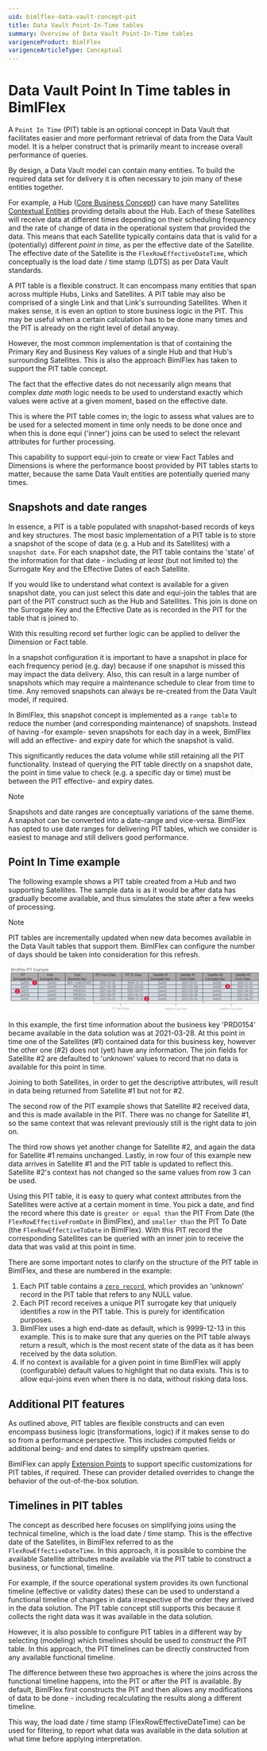 ```yaml
---
uid: bimlflex-data-vault-concept-pit
title: Data Vault Point-In-Time tables
summary: Overview of Data Vault Point-In-Time tables
varigenceProduct: BimlFlex
varigenceArticleType: Conceptual
---
```

# Data Vault Point In Time tables in BimlFlex

A `Point In Time` (PIT) table is an optional concept in Data Vault that facilitates easier and more performant retrieval of data from the Data Vault model. It is a helper construct that is primarily meant to increase overall performance of queries.

By design, a Data Vault model can contain many entities. To build the required data set for delivery it is often necessary to join many of these entities together.

For example, a Hub ([Core Business Concept](xref:bimlflex-data-vault-concept-hub)) can have many Satellites [Contextual Entities](xref:bimlflex-data-vault-concept-satellite) providing details about the Hub. Each of these Satellites will receive data at different times depending on their scheduling frequency and the rate of change of data in the operational system that provided the data. This means that each Satellite typically contains data that is valid for a (potentially) different *point in time*, as per the effective date of the Satellite. The effective date of the Satellite is the `FlexRowEffectiveDateTime`, which conceptually is the load date / time stamp (LDTS) as per Data Vault standards.

A PIT table is a flexible construct. It can encompass many entities that span across multiple Hubs, Links and Satellites. A PIT table may also be comprised of a single Link and that Link's surrounding Satellites. When it makes sense, it is even an option to store business logic in the PIT. This may be useful when a certain calculation has to be done many times and the PIT is already on the right level of detail anyway.

However, the most common implementation is that of containing the Primary Key and Business Key values of a single Hub and that Hub's surrounding Satellites. This is also the approach BimlFlex has taken to support the PIT table concept.

The fact that the effective dates do not necessarily align means that complex *date math* logic needs to be used to understand exactly which values were active at a given moment, based on the effective date.

This is where the PIT table comes in; the logic to assess what values are to be used for a selected moment in time only needs to be done once and when this is done equi ('inner') joins can be used to select the relevant attributes for further processing.

This capability to support equi-join to create or view Fact Tables and Dimensions is where the performance boost provided by PIT tables starts to matter, because the same Data Vault entities are potentially queried many times.

## Snapshots and date ranges

In essence, a PIT is a table populated with snapshot-based records of keys and key structures. The most basic implementation of a PIT table is to store a snapshot of the scope of data (e.g. a Hub and its Satellites) with a `snapshot date`. For each snapshot date, the PIT table contains the 'state' of the information for that date - including *at least* (but not limited to) the Surrogate Key and the Effective Dates of each Satellite.

If you would like to understand what context is available for a given snapshot date, you can just select this date and equi-join the tables that are part of the PIT construct such as the Hub and Satellites. This join is done on the Surrogate Key and the Effective Date as is recorded in the PIT for the table that is joined to.

With this resulting record set further logic can be applied to deliver the Dimension or Fact table.

In a snapshot configuration it is important to have a snapshot in place for each frequency period (e.g. day) because if one snapshot is missed this may impact the data delivery. Also, this can result in a large number of snapshots which may require a maintenance schedule to clear from time to time. Any removed snapshots can always be re-created from the Data Vault model, if required.

In BimlFlex, this snapshot concept is implemented as a `range table` to reduce the number (and corresponding maintenance) of snapshots. Instead of having -for example- seven snapshots for each day in a week, BimlFlex will add an effective- and expiry date for which the snapshot is valid.

This significantly reduces the data volume while still retaining all the PIT functionality. Instead of querying the PIT table directly on a snapshot date, the point in time value to check (e.g. a specific day or time) must be between the PIT effective- and expiry dates.

> [!NOTE]
> Snapshots and date ranges are conceptually variations of the same theme. A snapshot can be converted into a date-range and vice-versa. BimlFlex has opted to use date ranges for delivering PIT tables, which we consider is easiest to manage and still delivers good performance.

## Point In Time example

The following example shows a PIT table created from a Hub and two supporting Satellites. The sample data is as it would be after data has gradually become available, and thus simulates the state after a few weeks of processing.

> [!NOTE]
> PIT tables are incrementally updated when new data becomes available in the Data Vault tables that support them. BimlFlex can configure the number of days should be taken into consideration for this refresh.

![Point In Time example](../../static/img/point-in-time-example.png "Point In Time example")

In this example, the first time information about the business key 'PRD0154' became available in the data solution was at 2021-03-28. At this point in time one of the Satellites (#1) contained data for this business key, however the other one (#2) does not (yet) have any information. The join fields for Satellite #2 are defaulted to 'unknown' values to record that no data is available for this point in time.

Joining to both Satellites, in order to get the descriptive attributes, will result in data being returned from Satellite #1 but not for #2.

The second row of the PIT example shows that Satellite #2 received data, and this is made available in the PIT. There was no change for Satellite #1, so the same context that was relevant previously still is the right data to join on.

The third row shows yet another change for Satellite #2, and again the data for Satellite #1 remains unchanged. Lastly, in row four of this example new data arrives in Satellite #1 and the PIT table is updated to reflect this. Satellite #2's context has not changed so the same values from row 3 can be used.

Using this PIT table, it is easy to query what context attributes from the Satellites were active at a certain moment in time. You pick a date, and find the record where this date is `greater or equal than` the PIT From Date (the `FlexRowEffectiveFromDate` in BimlFlex), and `smaller than` the PIT To Date (the `FlexRowEffectiveToDate` in BimlFlex). With this PIT record the corresponding Satellites can be queried with an inner join to receive the data that was valid at this point in time.

There are some important notes to clarify on the structure of the PIT table in BimlFlex, and these are numbered in the example:

1. Each PIT table contains a [`zero record`](xref:bimlflex-data-vault-concept-zero-records), which provides an 'unknown' record in the PIT table that refers to any NULL value.
2. Each PIT record receives a unique PIT surrogate key that uniquely identifies a row in the PIT table. This is purely for identification purposes.
3. BimlFlex uses a high end-date as default, which is 9999-12-13 in this example. This is to make sure that any queries on the PIT table always return a result, which is the most recent state of the data as it has been received by the data solution.
4. If no context is available for a given point in time BimlFlex will apply (configurable) default values to highlight that no data exists. This is to allow equi-joins even when there is no data, without risking data loss.

## Additional PIT features

As outlined above, PIT tables are flexible constructs and can even encompass business logic (transformations, logic) if it makes sense to do so from a performance perspective. This includes computed fields or additional being- and end dates to simplify upstream queries.

BimlFlex can apply [Extension Points](xref:bimlflex-concepts-extensionpoints) to support specific customizations for PIT tables, if required. These can provider detailed overrides to change the behavior of the out-of-the-box solution.

## Timelines in PIT tables

The concept as described here focuses on simplifying joins using the technical timeline, which is the load date / time stamp. This is the effective date of the Satellites, in BimlFlex referred to as the `FlexRowEffectiveDateTime`. In this approach, it is possible to combine the available Satellite attributes made available via the PIT table to construct a business, or functional, timeline.

For example, if the source operational system provides its own functional timeline (effective or validity dates) these can be used to understand a functional timeline of changes in data irrespective of the order they arrived in the data solution. The PIT table concept still supports this because it collects the right data was it was available in the data solution.

However, it is also possible to configure PIT tables in a different way by selecting (modeling) which timelines should be used to *construct* the PIT table. In this approach, the PIT timelines can be directly constructed from any available functional timeline.

The difference between these two approaches is where the joins across the functional timeline happens, into the PIT or after the PIT is available. By default, BimlFlex first constructs the PIT and then allows any modifications of data to be done - including recalculating the results along a different timeline.

This way, the load date / time stamp (FlexRowEffectiveDateTime) can be used for filtering, to report what data was available in the data solution at what time before applying interpretation.
